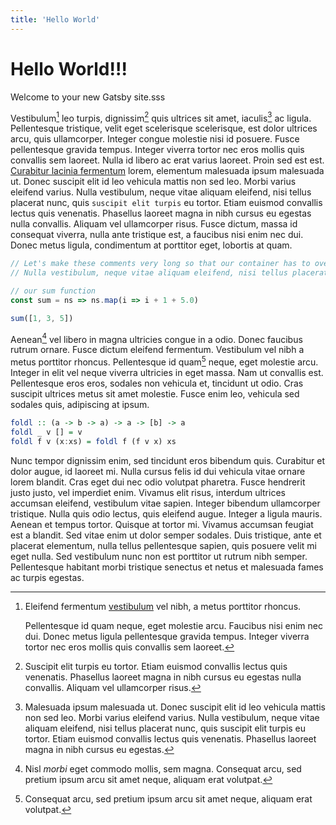 ```yaml
---
title: 'Hello World'
---
```


# Hello World!!!

Welcome to your new Gatsby site.sss

Vestibulum[^1] leo turpis, dignissim[^digni] quis ultrices sit amet, iaculis[^iacu] ac ligula. Pellentesque tristique, velit eget scelerisque scelerisque, est dolor ultrices arcu, quis ullamcorper. Integer congue molestie nisi id posuere. Fusce pellentesque gravida tempus. Integer viverra tortor nec eros mollis quis convallis sem laoreet. Nulla id libero ac erat varius laoreet. Proin sed est est. [Curabitur lacinia fermentum](https://en.wikipedia.org/wiki/Lactobacillus_fermentum) lorem, elementum malesuada ipsum malesuada ut. Donec suscipit elit id leo vehicula mattis non sed leo. Morbi varius eleifend varius. Nulla vestibulum, neque vitae aliquam eleifend, nisi tellus placerat nunc, quis `suscipit elit turpis` eu tortor. Etiam euismod convallis lectus quis venenatis. Phasellus laoreet magna in nibh cursus eu egestas nulla convallis. Aliquam vel ullamcorper risus. Fusce dictum, massa id consequat viverra, nulla ante tristique est, a faucibus nisi enim nec dui. Donec metus ligula, condimentum at porttitor eget, lobortis at quam.

[^1]: 
    Eleifend fermentum [vestibulum](<https://en.wikipedia.org/wiki/Inferno_(Dante)#Overview_and_vestibule_of_Hell>) vel nibh, a metus porttitor rhoncus. 
  
    Pellentesque id quam neque, eget molestie arcu. Faucibus nisi enim nec dui. Donec metus ligula pellentesque gravida tempus. Integer viverra tortor nec eros mollis quis convallis sem laoreet.

[^digni]: Suscipit elit turpis eu tortor. Etiam euismod convallis lectus quis venenatis. Phasellus laoreet magna in nibh cursus eu egestas nulla convallis. Aliquam vel ullamcorper risus.

[^iacu]: Malesuada ipsum malesuada ut. Donec suscipit elit id leo vehicula mattis non sed leo. Morbi varius eleifend varius. Nulla vestibulum, neque vitae aliquam eleifend, nisi tellus placerat nunc, quis suscipit elit turpis eu tortor. Etiam euismod convallis lectus quis venenatis. Phasellus laoreet magna in nibh cursus eu egestas.

``` javascript
// Let's make these comments very long so that our container has to overflow. Etiam euismod convallis lectus quis venenatis. Phasellus laoreet magna in nibh cursus eu egestas.
// Nulla vestibulum, neque vitae aliquam eleifend, nisi tellus placerat nunc, quis suscipit elit turpis eu tortor. Etiam euismod convallis lectus quis venenatis. Phasellus laoreet magna in nibh cursus.

// our sum function
const sum = ns => ns.map(i => i + 1 + 5.0)

sum([1, 3, 5])
```

Aenean[^aen] vel libero in magna ultricies congue in a odio. Donec faucibus rutrum
ornare. Fusce dictum eleifend fermentum. Vestibulum vel nibh a metus porttitor
rhoncus. Pellentesque id quam[^qua] neque, eget molestie arcu. Integer in elit vel
neque viverra ultricies in eget massa. Nam ut convallis est. Pellentesque eros
eros, sodales non vehicula et, tincidunt ut odio. Cras suscipit ultrices metus
sit amet molestie. Fusce enim leo, vehicula sed sodales quis, adipiscing at
ipsum.

[^aen]: Nisl _morbi_ eget commodo mollis, sem magna. Consequat arcu, sed pretium ipsum arcu sit amet neque, aliquam erat volutpat.
[^qua]: Consequat arcu, sed pretium ipsum arcu sit amet neque, aliquam erat volutpat.

```haskell
foldl :: (a -> b -> a) -> a -> [b] -> a
foldl _ v [] = v
foldl f v (x:xs) = foldl f (f v x) xs
```

Nunc tempor dignissim enim, sed tincidunt eros bibendum quis. Curabitur et dolor
augue, id laoreet mi. Nulla cursus felis id dui vehicula vitae ornare lorem
blandit. Cras eget dui nec odio volutpat pharetra. Fusce hendrerit justo justo,
vel imperdiet enim. Vivamus elit risus, interdum ultrices accumsan eleifend,
vestibulum vitae sapien. Integer bibendum ullamcorper tristique. Nulla quis odio
lectus, quis eleifend augue. Integer a ligula mauris. Aenean et tempus tortor.
Quisque at tortor mi. Vivamus accumsan feugiat est a blandit. Sed vitae enim ut
dolor semper sodales. Duis tristique, ante et placerat elementum, nulla tellus
pellentesque sapien, quis posuere velit mi eget nulla. Sed vestibulum nunc non
est porttitor ut rutrum nibh semper. Pellentesque habitant morbi tristique
senectus et netus et malesuada fames ac turpis egestas.

